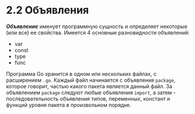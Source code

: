 # 2.2 Объявления

**_Объявление_** именует программную сущность и определяет некоторые (или все) ее свойства.
Имеется 4 основные разновидности объявлений:

* var
* const
* type
* func

Программа Go хранится в одном или нескольких файлах, с расширением `.go`. Каждый файл начинается с объявления `package`,
которое говорит, частью какого пакета является данный файл. За объявлением `package` следуют любые объявления `import`,
а затем - последовательность объявления типов, переменных, констант и функций уровня пакета в произвольном порядке.

